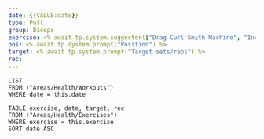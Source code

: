 ```yaml
---
date: {{VALUE:date}}
type: Pull
group: Biceps
exercise: <% await tp.system.suggester(["Drag Curl Smith Machine", "Incline Hammer Curls", "Incline Alternating Curls", "Inside Grip EZ Bar Curls", "Outside Grip EZ Bar Curls", "Preacher Curls (Rotate Wrist)", "Incline Bench Hanging Curls", "Barbell Curls", "Seated Cable Curls", "Rope Curls", "Single Arm Cable Curls", "Crucefix Curls", "Concentration Curls", "Crush Grip Curls"], ["Drag Curl Smith Machine", "Incline Hammer Curls", "Incline Alternating Curls", "Inside Grip EZ Bar Curls", "Outside Grip EZ Bar Curls", "Preacher Curls (Rotate Wrist)", "Incline Bench Hanging Curls", "Barbell Curls", "Seated Cable Curls", "Rope Curls", "Single Arm Cable Curls", "Crucefix Curls", "Concentration Curls", "Crush Grip Curls"]) %>
pos: <% await tp.system.prompt("Position") %>
target: <% await tp.system.prompt("Target sets/reps") %>
rec:
---
```


```dataview
LIST
FROM ("Areas/Health/Workouts")
WHERE date = this.date
```

```dataview
TABLE exercise, date, target, rec
FROM ("Areas/Health/Exercises")
WHERE exercise = this.exercise
SORT date ASC
```